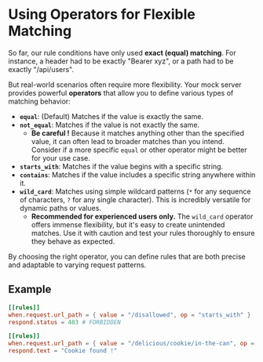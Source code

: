# Using Operators for Flexible Matching

So far, our rule conditions have only used **exact (equal) matching**. For instance, a header had to be exactly "Bearer xyz", or a path had to be exactly "/api/users".

But real-world scenarios often require more flexibility. Your mock server provides powerful **operators** that allow you to define various types of matching behavior:

- **`equal`**: (Default) Matches if the value is exactly the same.
- **`not_equal`**: Matches if the value is not exactly the same.
    - **Be careful !** Because it matches anything other than the specified value, it can often lead to broader matches than you intend. Consider if a more specific `equal` or other operator might be better for your use case.
- **`starts_with`**: Matches if the value begins with a specific string.
- **`contains`**: Matches if the value includes a specific string anywhere within it.
- **`wild_card`**: Matches using simple wildcard patterns (`*` for any sequence of characters, `?` for any single character). This is incredibly versatile for dynamic paths or values.
    - **Recommended for experienced users only.** The `wild_card` operator offers immense flexibility, but it's easy to create unintended matches. Use it with caution and test your rules thoroughly to ensure they behave as expected.

By choosing the right operator, you can define rules that are both precise and adaptable to varying request patterns.

## Example

```toml
[[rules]]
when.request.url_path = { value = "/disallowed", op = "starts_with" }
respond.status = 403 # FORBIDDEN

[[rules]]
when.request.url_path = { value = "/delicious/cookie/in-the-can", op = "contains" }
respond.text = "Cookie found !"
```

